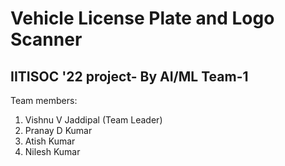 # Vehicle License Plate and Logo Scanner
## IITISOC '22 project- By AI/ML Team-1

Team members:

1) Vishnu V Jaddipal (Team Leader) <br/>
2) Pranay D Kumar <br/>
3) Atish Kumar <br/>
4) Nilesh Kumar <br/>
